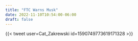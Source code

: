 ```yaml
---
title: "FTC Warns Musk"
date: 2022-11-10T10:54:00-06:00
draft: false
---
```

{{< tweet user=Cat_Zakrewski id=1590749773619171328 >}}
<!--more-->
